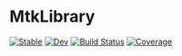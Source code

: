 # MtkLibrary

[![Stable](https://img.shields.io/badge/docs-stable-blue.svg)](https://sarath-menon.github.io/MtkLibrary.jl/stable/)
[![Dev](https://img.shields.io/badge/docs-dev-blue.svg)](https://sarath-menon.github.io/MtkLibrary.jl/dev/)
[![Build Status](https://github.com/sarath-menon/MtkLibrary.jl/actions/workflows/CI.yml/badge.svg?branch=main)](https://github.com/sarath-menon/MtkLibrary.jl/actions/workflows/CI.yml?query=branch%3Amain)
[![Coverage](https://codecov.io/gh/sarath-menon/MtkLibrary.jl/branch/main/graph/badge.svg)](https://codecov.io/gh/sarath-menon/MtkLibrary.jl)
